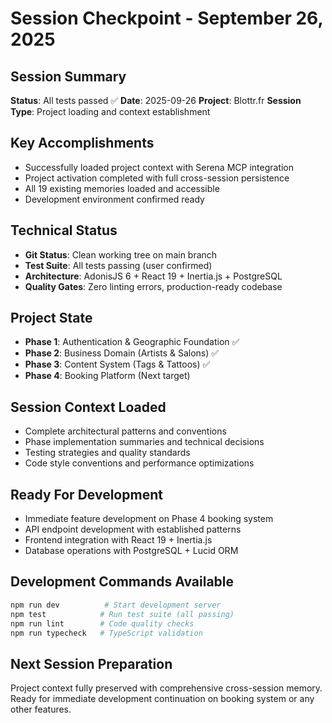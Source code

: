 # Session Checkpoint - September 26, 2025

## Session Summary

**Status**: All tests passed ✅
**Date**: 2025-09-26
**Project**: Blottr.fr
**Session Type**: Project loading and context establishment

## Key Accomplishments

- Successfully loaded project context with Serena MCP integration
- Project activation completed with full cross-session persistence
- All 19 existing memories loaded and accessible
- Development environment confirmed ready

## Technical Status

- **Git Status**: Clean working tree on main branch
- **Test Suite**: All tests passing (user confirmed)
- **Architecture**: AdonisJS 6 + React 19 + Inertia.js + PostgreSQL
- **Quality Gates**: Zero linting errors, production-ready codebase

## Project State

- **Phase 1**: Authentication & Geographic Foundation ✅
- **Phase 2**: Business Domain (Artists & Salons) ✅
- **Phase 3**: Content System (Tags & Tattoos) ✅
- **Phase 4**: Booking Platform (Next target)

## Session Context Loaded

- Complete architectural patterns and conventions
- Phase implementation summaries and technical decisions
- Testing strategies and quality standards
- Code style conventions and performance optimizations

## Ready For Development

- Immediate feature development on Phase 4 booking system
- API endpoint development with established patterns
- Frontend integration with React 19 + Inertia.js
- Database operations with PostgreSQL + Lucid ORM

## Development Commands Available

```bash
npm run dev          # Start development server
npm test            # Run test suite (all passing)
npm run lint        # Code quality checks
npm run typecheck   # TypeScript validation
```

## Next Session Preparation

Project context fully preserved with comprehensive cross-session memory. Ready for immediate development continuation on booking system or any other features.
